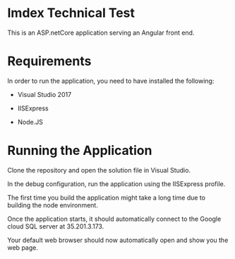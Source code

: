 # Imdex Technical Test

This is an ASP.netCore application serving an Angular front end.

# Requirements

In order to run the application, you need to have installed the following:

- Visual Studio 2017

- IISExpress

- Node.JS

# Running the Application

Clone the repository and open the solution file in Visual Studio.

In the debug configuration, run the application using the IISExpress profile.

The first time you build the application might take a long time due to building the node environment.

Once the application starts, it should automatically connect to the Google cloud SQL server at 35.201.3.173.

Your default web browser should now automatically open and show you the web page.
